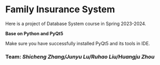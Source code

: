 # Family Insurance System

Here is a project of Database System course in Spring 2023-2024.

**Base on Python and PyQt5**

Make sure you have successfully installed PyQt5 and its tools in IDE.

### Team: *Shicheng Zhang/Junyu Lu/Ruhao Liu/Huangju Zhou*


